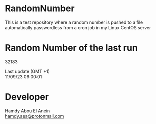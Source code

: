 # RandomNumber    
This is a test repository where a random number is pushed to a file automatically passwordless from a cron job in my Linux CentOS server    
# Random Number of the last run   
32183
      
Last update (GMT +1)    
11/09/23 06:00:01
# Developer    
Hamdy Abou El Anein   
hamdy.aea@protonmail.com
